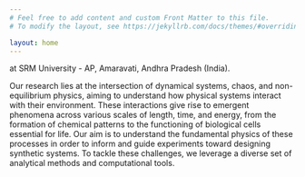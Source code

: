 ```yaml
---
# Feel free to add content and custom Front Matter to this file.
# To modify the layout, see https://jekyllrb.com/docs/themes/#overriding-theme-defaults

layout: home
---
```

at SRM University - AP, Amaravati, Andhra Pradesh (India). 

Our research lies at the intersection of dynamical systems, chaos, and non-equilibrium physics, aiming to understand how physical systems interact with their environment.
These interactions give rise to emergent phenomena across various scales of length, time, and energy, from the formation of chemical patterns to the functioning of biological cells essential for life.
Our aim is to understand the fundamental physics of these processes in order to inform and guide experiments toward designing synthetic systems. To tackle these challenges,
we leverage a diverse set of analytical methods and computational tools.